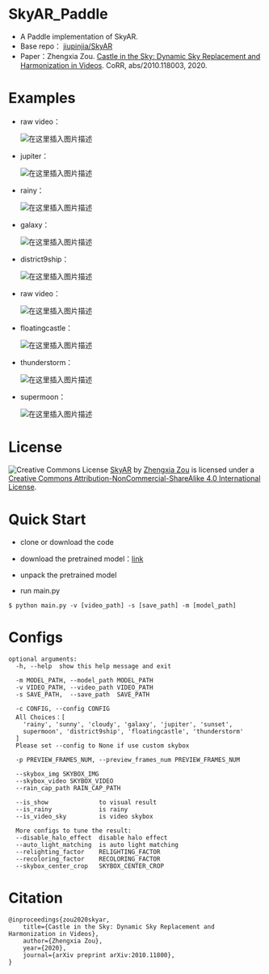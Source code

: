 # SkyAR_Paddle
* A Paddle implementation of SkyAR.
* Base repo： [jiupinjia/SkyAR](https://github.com/jiupinjia/SkyAR)
* Paper：Zhengxia Zou. [Castle in the Sky: Dynamic Sky Replacement and Harmonization in Videos](https://arxiv.org/abs/2010.11800). CoRR, abs/2010.118003, 2020.
# Examples
* raw video：

	![在这里插入图片描述](https://img-blog.csdnimg.cn/20210126142046572.gif)

* jupiter：

	![在这里插入图片描述](https://img-blog.csdnimg.cn/20210125211435619.gif)
* rainy：

	![在这里插入图片描述](https://img-blog.csdnimg.cn/2021012521152492.gif)
* galaxy：

	![在这里插入图片描述](https://img-blog.csdnimg.cn/20210125211523491.gif)
* district9ship：

	![在这里插入图片描述](https://img-blog.csdnimg.cn/20210125211520955.gif)
* raw video：

	![在这里插入图片描述](https://img-blog.csdnimg.cn/20210126142038716.gif)
* floatingcastle：

	![在这里插入图片描述](https://img-blog.csdnimg.cn/20210125211514997.gif)
* thunderstorm：

	![在这里插入图片描述](https://img-blog.csdnimg.cn/20210125211433591.gif)
* supermoon：

	![在这里插入图片描述](https://img-blog.csdnimg.cn/20210125211417524.gif)

# License
![Creative Commons License](https://camo.githubusercontent.com/f05d4039b67688cfdf339d2a445ad686a60551f9891734c418f7096184de5fac/68747470733a2f2f692e6372656174697665636f6d6d6f6e732e6f72672f6c2f62792d6e632d73612f342e302f38387833312e706e67) [SkyAR](https://github.com/jiupinjia/SkyAR) by [Zhengxia Zou](http://www-personal.umich.edu/~zzhengxi/) is licensed under a [Creative Commons Attribution-NonCommercial-ShareAlike 4.0 International License](http://creativecommons.org/licenses/by-nc-sa/4.0/).

# Quick Start
* clone or download the code

* download the pretrained model：[link](https://bj.bcebos.com/v1/ai-studio-online/232021343ede409f92d512707c04d870f8b267035e86412084cf838f83afc6cb?responseContentDisposition=attachment%3B%20filename%3DResNet50FCN.zip&authorization=bce-auth-v1%2F0ef6765c1e494918bc0d4c3ca3e5c6d1%2F2021-01-25T08%3A44%3A17Z%2F-1%2F%2F7afd50b9b0d15e6eec3cac9ca3c213d33695474539b9fdc6cfe8d1a8d8525909)

* unpack the pretrained model

* run main.py
```shell
$ python main.py -v [video_path] -s [save_path] -m [model_path]
```

# Configs
```
optional arguments:
  -h, --help  show this help message and exit

  -m MODEL_PATH, --model_path MODEL_PATH
  -v VIDEO_PATH, --video_path VIDEO_PATH
  -s SAVE_PATH,  --save_path  SAVE_PATH

  -c CONFIG, --config CONFIG
  All Choices：[
    'rainy', 'sunny', 'cloudy', 'galaxy', 'jupiter', 'sunset', 
    supermoon', 'district9ship', 'floatingcastle', 'thunderstorm'
  ]
  Please set --config to None if use custom skybox

  -p PREVIEW_FRAMES_NUM, --preview_frames_num PREVIEW_FRAMES_NUM

  --skybox_img SKYBOX_IMG
  --skybox_video SKYBOX_VIDEO
  --rain_cap_path RAIN_CAP_PATH

  --is_show              to visual result 
  --is_rainy             is rainy
  --is_video_sky         is video skybox

  More configs to tune the result:
  --disable_halo_effect  disable halo effect
  --auto_light_matching  is auto light matching
  --relighting_factor    RELIGHTING_FACTOR
  --recoloring_factor    RECOLORING_FACTOR
  --skybox_center_crop   SKYBOX_CENTER_CROP
```

# Citation
```
@inproceedings{zou2020skyar,
    title={Castle in the Sky: Dynamic Sky Replacement and Harmonization in Videos},
    author={Zhengxia Zou},
    year={2020},
    journal={arXiv preprint arXiv:2010.11800},
}
```